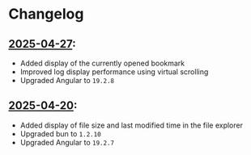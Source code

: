 # Changelog

## [2025-04-27](https://github.com/wrsxr5/pan/commit/0eb8e3603944e33c1fb5c72fdc71087d6621457e):

- Added display of the currently opened bookmark
- Improved log display performance using virtual scrolling
- Upgraded Angular to `19.2.8`

## [2025-04-20](https://github.com/wrsxr5/pan/commit/ddc7b6e8c59a1898a0fe996d582a6aa791fc0a37):

- Added display of file size and last modified time in the file explorer
- Upgraded bun to `1.2.10`
- Upgraded Angular to `19.2.7`
